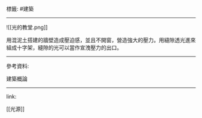 標籤: #建築 

---

![[光的教堂.png]]

用混泥土搭建的牆壁造成壓迫感，並且不開窗，營造強大的壓力。用縫隙透光進來組成十字架，縫隙的光可以當作宣洩壓力的出口。

---

參考資料:

建築概論

---

link:

[[光源]]